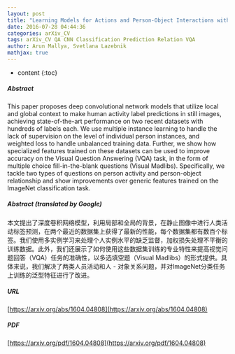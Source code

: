 ```yaml
---
layout: post
title: "Learning Models for Actions and Person-Object Interactions with Transfer to Question Answering"
date: 2016-07-28 04:44:36
categories: arXiv_CV
tags: arXiv_CV QA CNN Classification Prediction Relation VQA
author: Arun Mallya, Svetlana Lazebnik
mathjax: true
---
```


* content
{:toc}

##### Abstract
This paper proposes deep convolutional network models that utilize local and global context to make human activity label predictions in still images, achieving state-of-the-art performance on two recent datasets with hundreds of labels each. We use multiple instance learning to handle the lack of supervision on the level of individual person instances, and weighted loss to handle unbalanced training data. Further, we show how specialized features trained on these datasets can be used to improve accuracy on the Visual Question Answering (VQA) task, in the form of multiple choice fill-in-the-blank questions (Visual Madlibs). Specifically, we tackle two types of questions on person activity and person-object relationship and show improvements over generic features trained on the ImageNet classification task.

##### Abstract (translated by Google)
本文提出了深度卷积网络模型，利用局部和全局的背景，在静止图像中进行人类活动标签预测，在两个最近的数据集上获得了最新的性能，每个数据集都有数百个标签。我们使用多实例学习来处理个人实例水平的缺乏监督，加权损失处理不平衡的训练数据。此外，我们还展示了如何使用这些数据集训练的专业特性来提高视觉问题回答（VQA）任务的准确性，以多选填空题（Visual Madlibs）的形式提供。具体来说，我们解决了两类人员活动和人 - 对象关系问题，并对ImageNet分类任务上训练的泛型特征进行了改进。

##### URL
[https://arxiv.org/abs/1604.04808](https://arxiv.org/abs/1604.04808)

##### PDF
[https://arxiv.org/pdf/1604.04808](https://arxiv.org/pdf/1604.04808)

